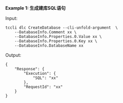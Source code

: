 **Example 1: 生成建库SQL语句**



Input: 

```
tccli dlc CreateDatabase --cli-unfold-argument  \
    --DatabaseInfo.Comment xx \
    --DatabaseInfo.Properties.0.Value xx \
    --DatabaseInfo.Properties.0.Key xx \
    --DatabaseInfo.DatabaseName xx
```

Output: 
```
{
    "Response": {
        "Execution": {
            "SQL": "xx"
        },
        "RequestId": "xx"
    }
}
```


